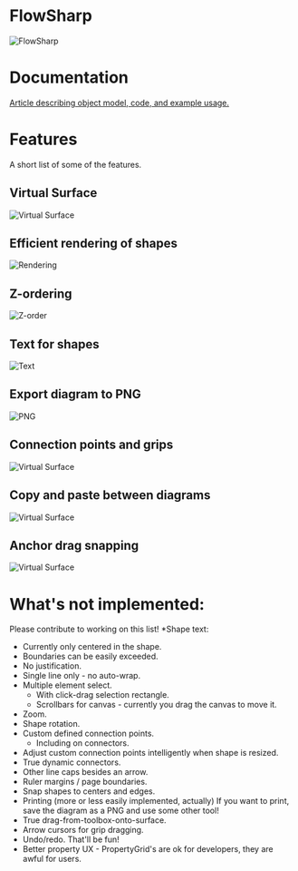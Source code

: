 # FlowSharp

![FlowSharp](https://github.com/cliftonm/FlowSharp/blob/master/Article/flowsharp2.png)
# Documentation
[Article describing object model, code, and example usage.](http://htmlpreview.github.io/?https://github.com/cliftonm/FlowSharp/blob/master/Article/index.htm)
# Features
A short list of some of the features.
## Virtual Surface
![Virtual Surface](https://github.com/cliftonm/FlowSharp/blob/master/Article/img1.png)
## Efficient rendering of shapes
![Rendering](https://github.com/cliftonm/FlowSharp/blob/master/Article/img2.png)
## Z-ordering
![Z-order](https://github.com/cliftonm/FlowSharp/blob/master/Article/img3.png)
## Text for shapes
![Text](https://github.com/cliftonm/FlowSharp/blob/master/Article/img4.png)
## Export diagram to PNG
![PNG](https://github.com/cliftonm/FlowSharp/blob/master/Article/img5.png)
## Connection points and grips
![Virtual Surface](https://github.com/cliftonm/FlowSharp/blob/master/Article/img8.png)
## Copy and paste between diagrams
![Virtual Surface](https://github.com/cliftonm/FlowSharp/blob/master/Article/img11.png)
## Anchor drag snapping
![Virtual Surface](https://github.com/cliftonm/FlowSharp/blob/master/Article/snapping.png)
# What's not implemented:
Please contribute to working on this list!
*Shape text:
  * Currently only centered in the shape.
  * Boundaries can be easily exceeded.
  * No justification.
  * Single line only - no auto-wrap.
* Multiple element select.
  * With click-drag selection rectangle.
  * Scrollbars for canvas - currently you drag the canvas to move it.
* Zoom.
* Shape rotation.
* Custom defined connection points.
  * Including on connectors.
* Adjust custom connection points intelligently when shape is resized.
* True dynamic connectors.
* Other line caps besides an arrow.
* Ruler margins / page boundaries.
* Snap shapes to centers and edges.
* Printing (more or less easily implemented, actually)  If you want to print, save the diagram as a PNG and use some other tool!
* True drag-from-toolbox-onto-surface.
* Arrow cursors for grip dragging.
* Undo/redo.  That'll be fun!
* Better property UX - PropertyGrid's are ok for developers, they are awful for users.
